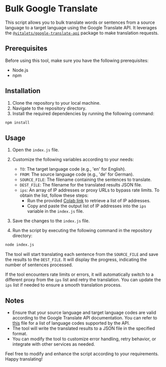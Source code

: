 
# Bulk Google Translate

This script allows you to bulk translate words or sentences from a source language to a target language using the Google Translate API. It leverages the [`@vitalets/google-translate-api`](https://www.npmjs.com/package/@vitalets/google-translate-api) package to make translation requests.

## Prerequisites

Before using this tool, make sure you have the following prerequisites:

- Node.js 
- npm
## Installation

1. Clone the repository to your local machine.
2. Navigate to the repository directory.
3. Install the required dependencies by running the following command:

```bash
npm install
```

## Usage

1. Open the `index.js` file.
2. Customize the following variables according to your needs:

   - `TO`: The target language code (e.g., 'en' for English).
   - `FROM`: The source language code (e.g., 'de' for German).
   - `SOURCE_FILE`: The filename containing the sentences to translate.
   - `DEST_FILE`: The filename for the translated results JSON file.
   - `ips`: An array of IP addresses or proxy URLs to bypass rate limits. To obtain the list, follow these steps:
     - Run the provided [Colab link](https://colab.research.google.com/drive/1Ud7b31vAhg-s_inMD6TXXPKIbzk9S8ls?usp=sharing) to retrieve a list of IP addresses.
     - Copy and paste the output list of IP addresses into the `ips` variable in the `index.js` file.

3. Save the changes to the `index.js` file.
4. Run the script by executing the following command in the repository directory:

```bash
node index.js
```

The tool will start translating each sentence from the `SOURCE_FILE` and save the results to the `DEST_FILE`. It will display the progress, indicating the number of sentences processed.

If the tool encounters rate limits or errors, it will automatically switch to a different proxy from the `ips` list and retry the translation. You can update the `ips` list if needed to ensure a smooth translation process.

## Notes

- Ensure that your source language and target language codes are valid according to the Google Translate API documentation. You can refer to [this](https://github.com/itsecurityco/to-google-translate/blob/master/supported_languages.json) file for a list of language codes supported by the API.
- The tool will write the translated results to a JSON file in the specified format.
- You can modify the tool to customize error handling, retry behavior, or integrate with other services as needed.

Feel free to modify and enhance the script according to your requirements. Happy translating!
